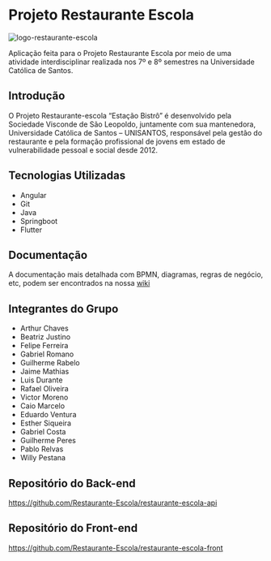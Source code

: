 # Projeto Restaurante Escola
![logo-restaurante-escola](https://user-images.githubusercontent.com/47484964/122082655-90be0600-cdd6-11eb-9108-a83a1f412e8d.png)

Aplicação feita para o Projeto Restaurante Escola por meio de uma atividade interdisciplinar realizada nos 7º e 8º semestres na Universidade Católica de Santos.

## Introdução
O Projeto Restaurante-escola “Estação Bistrô” é desenvolvido pela Sociedade Visconde de São Leopoldo, juntamente com sua mantenedora, Universidade Católica de Santos – UNISANTOS, responsável pela gestão do restaurante e pela formação profissional de jovens em estado de vulnerabilidade pessoal e social desde 2012.

## Tecnologias Utilizadas
- Angular
- Git
- Java
- Springboot
- Flutter

## Documentação
A documentação mais detalhada com BPMN, diagramas, regras de negócio, etc, podem ser encontrados na nossa [wiki](https://github.com/Restaurante-Escola/restaurante-escola-api/wiki/Documenta%C3%A7%C3%A3o)

## Integrantes do Grupo
- Arthur Chaves
- Beatriz Justino
- Felipe Ferreira
- Gabriel Romano
- Guilherme Rabelo
- Jaime Mathias
- Luis Durante
- Rafael Oliveira
- Victor Moreno
- Caio Marcelo
- Eduardo Ventura
- Esther Siqueira
- Gabriel Costa
- Guilherme Peres
- Pablo Relvas
- Willy Pestana

## Repositório do Back-end
https://github.com/Restaurante-Escola/restaurante-escola-api

## Repositório do Front-end
https://github.com/Restaurante-Escola/restaurante-escola-front
